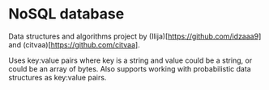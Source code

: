 # NoSQL database

Data structures and algorithms project by (Ilija)[https://github.com/idzaaa9] and (citvaa)[https://github.com/citvaa].

Uses key:value pairs where key is a string and value could be a string, or could be an array of bytes.
Also supports working with probabilistic data structures as key:value pairs.
